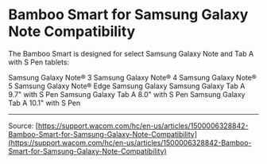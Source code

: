 # Bamboo Smart for Samsung Galaxy Note Compatibility

The Bamboo Smart is designed for select Samsung Galaxy Note and Tab A with S Pen tablets:

Samsung Galaxy Note® 3
Samsung Galaxy Note® 4
Samsung Galaxy Note® 5
Samsung Galaxy Note®
Edge Samsung Galaxy
Samsung Galaxy Tab A 9.7" with S Pen
Samsung Galaxy Tab A 8.0" with S Pen
Samsung Galaxy Tab A 10.1" with S Pen

---
Source: [https://support.wacom.com/hc/en-us/articles/1500006328842-Bamboo-Smart-for-Samsung-Galaxy-Note-Compatibility](https://support.wacom.com/hc/en-us/articles/1500006328842-Bamboo-Smart-for-Samsung-Galaxy-Note-Compatibility)

